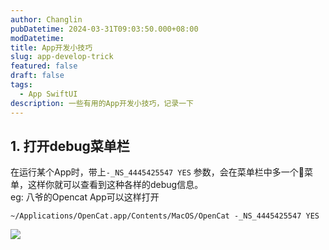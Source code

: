 ```yaml
---
author: Changlin
pubDatetime: 2024-03-31T09:03:50.000+08:00
modDatetime:
title: App开发小技巧
slug: app-develop-trick
featured: false
draft: false
tags:
  - App SwiftUI
description: 一些有用的App开发小技巧，记录一下
---
```


## 1. 打开debug菜单栏

在运行某个App时，带上`-_NS_4445425547 YES` 参数，会在菜单栏中多一个🐞菜单，这样你就可以查看到这种各样的debug信息。<br>
eg: 八爷的Opencat App可以这样打开

```shell
~/Applications/OpenCat.app/Contents/MacOS/OpenCat -_NS_4445425547 YES
```

![](https://cdn.jsdelivr.net/gh/CarberryChai/oss@master/uPic/snapshot_opencat.png)
